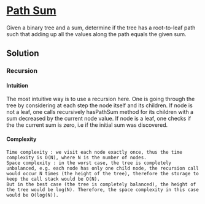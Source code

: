 # [Path Sum](https://leetcode.com/problems/path-sum/)

Given a binary tree and a sum, determine if the tree has a root-to-leaf path such that adding up all the values along the path equals the given sum.

## Solution

### Recursion

#### Intuition

The most intuitive way is to use a recursion here. One is going through the tree by considering at each step the node itself and its children. If node is not a leaf, one calls recursively hasPathSum method for its children with a sum decreased by the current node value. If node is a leaf, one checks if the the current sum is zero, i.e if the initial sum was discovered.

#### Complexity

    Time complexity : we visit each node exactly once, thus the time complexity is O(N), where N is the number of nodes.
    Space complexity : in the worst case, the tree is completely unbalanced, e.g. each node has only one child node, the recursion call would occur N times (the height of the tree), therefore the storage to keep the call stack would be O(N).
    But in the best case (the tree is completely balanced), the height of the tree would be log⁡(N). Therefore, the space complexity in this case would be O(log⁡(N)).
 